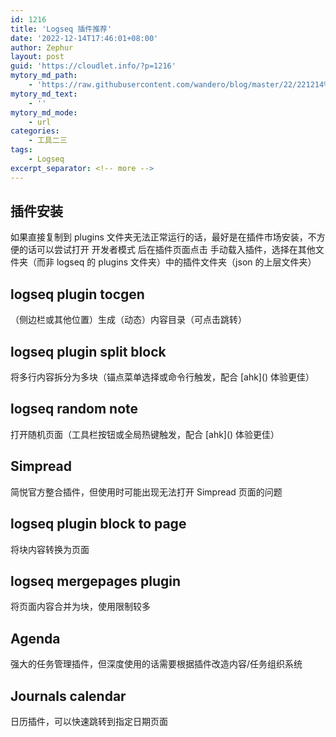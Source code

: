 ```yaml
---
id: 1216
title: 'Logseq 插件推荐'
date: '2022-12-14T17:46:01+08:00'
author: Zephur
layout: post
guid: 'https://cloudlet.info/?p=1216'
mytory_md_path:
    - 'https://raw.githubusercontent.com/wandero/blog/master/22/221214%20Logseq%20%E6%8F%92%E4%BB%B6%E6%8E%A8%E8%8D%90.md'
mytory_md_text:
    - ''
mytory_md_mode:
    - url
categories:
    - 工具二三
tags:
    - Logseq
excerpt_separator: <!-- more -->
---
```


## 插件安装

如果直接复制到 plugins 文件夹无法正常运行的话，最好是在插件市场安装，不方便的话可以尝试打开 开发者模式 后在插件页面点击 手动载入插件，选择在其他文件夹（而非 logseq 的 plugins 文件夹）中的插件文件夹（json 的上层文件夹）

<!-- more -->

## logseq plugin tocgen

（侧边栏或其他位置）生成（动态）内容目录（可点击跳转）

## logseq plugin split block

将多行内容拆分为多块（锚点菜单选择或命令行触发，配合 \[ahk\]() 体验更佳）

## logseq random note

打开随机页面（工具栏按钮或全局热键触发，配合 \[ahk\]() 体验更佳）

## Simpread

简悦官方整合插件，但使用时可能出现无法打开 Simpread 页面的问题

## logseq plugin block to page

将块内容转换为页面

## logseq mergepages plugin

将页面内容合并为块，使用限制较多

## Agenda

强大的任务管理插件，但深度使用的话需要根据插件改造内容/任务组织系统

## Journals calendar

日历插件，可以快速跳转到指定日期页面